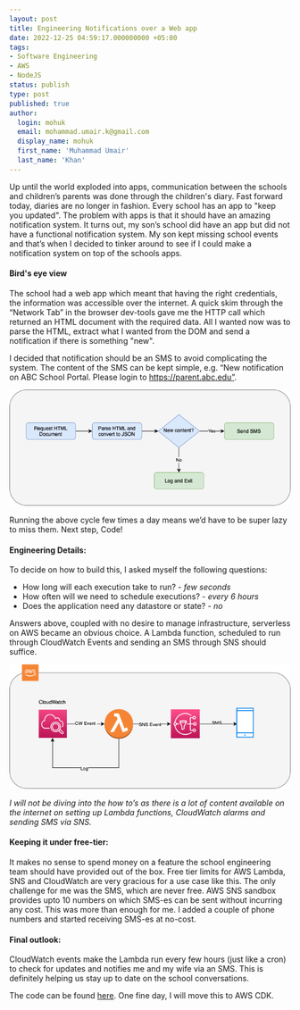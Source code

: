 ```yaml
---
layout: post
title: Engineering Notifications over a Web app
date: 2022-12-25 04:59:17.000000000 +05:00
tags:
- Software Engineering
- AWS
- NodeJS
status: publish
type: post
published: true
author:
  login: mohuk
  email: mohammad.umair.k@gmail.com
  display_name: mohuk
  first_name: 'Muhammad Umair'
  last_name: 'Khan'
---
```

Up until the world exploded into apps, communication between the schools and children’s parents was done through the children's diary. Fast forward today, diaries are no longer in fashion. Every school has an app to "keep you updated". The problem with apps is that it should have an amazing notification system. It turns out, my son’s school did have an app but did not have a functional notification system. My son kept missing school events and that’s when I decided to tinker around to see if I could make a notification system on top of the schools apps.

#### Bird's eye view
The school had a web app which meant that having the right credentials, the information was accessible over the internet. A quick skim through the “Network Tab” in the browser dev-tools gave me the HTTP call which returned an HTML document with the required data. All I wanted now was to parse the HTML, extract what I wanted from the DOM and send a notification if there is something "new". 

I decided that notification should be an SMS to avoid complicating the system. The content of the SMS can be kept simple, e.g. “New notification on ABC School Portal. Please login to https://parent.abc.edu”.

![High level flow](/assets/img/2022-12-25-img-01.png)

Running the above cycle few times a day means we’d have to be super lazy to miss them. Next step, Code!

#### Engineering Details:
To decide on how to build this, I asked myself the following questions:

- How long will each execution take to run? - *few seconds*
- How often will we need to schedule executions? - *every 6 hours*
- Does the application need any datastore or state? - *no*

Answers above, coupled with no desire to manage infrastructure, serverless on AWS became an obvious choice. A Lambda function, scheduled to run through CloudWatch Events and sending an SMS through SNS should suffice.

![AWS flow](/assets/img/2022-12-25-img-02.png)

*I will not be diving into the how to’s as there is a lot of content available on the internet on setting up Lambda functions, CloudWatch alarms and sending SMS via SNS.*

#### Keeping it under free-tier:
It makes no sense to spend money on a feature the school engineering team should have provided out of the box. Free tier limits for AWS Lambda, SNS and CloudWatch are very gracious for a use case like this. The only challenge for me was the SMS, which are never free. AWS SNS sandbox provides upto 10 numbers on which SMS-es can be sent without incurring any cost. This was more than enough for me. I added a couple of phone numbers and started receiving SMS-es at no-cost.

#### Final outlook:
CloudWatch events make the Lambda run every few hours (just like a cron) to check for updates and notifies me and my wife via an SMS. This is definitely helping us stay up to date on the school conversations. 

The code can be found [here](https://github.com/mohuk/fps-connect-notifications). One fine day, I will move this to AWS CDK.